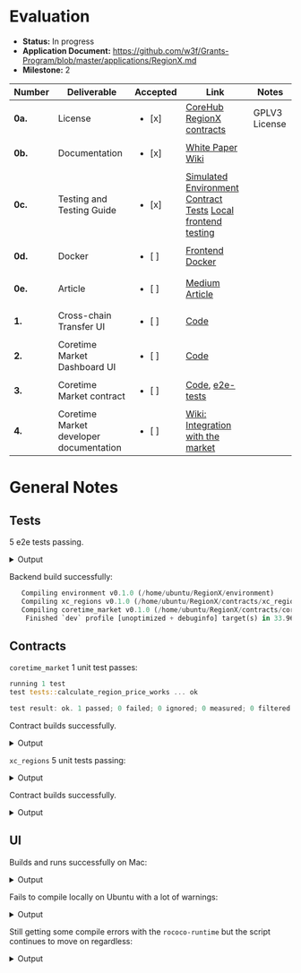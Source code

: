 # Evaluation


- **Status:** In progress
- **Application Document:** https://github.com/w3f/Grants-Program/blob/master/applications/RegionX.md
- **Milestone:** 2

| Number | Deliverable | Accepted | Link | Notes |
| ------------- | ------------- | ------------- | ------------- | ------------- |
| **0a.** | License | <ul><li>[x] </li></ul> | [CoreHub](https://github.com/RegionX-Labs/CoreHub/blob/master/LICENSE) [RegionX contracts](https://github.com/RegionX-Labs/RegionX/blob/main/LICENSE) | GPLV3 License | 
| **0b.**  | Documentation | <ul><li>[x] </li></ul> | [White Paper](https://github.com/RegionX-Labs/Docs/blob/main/RegionX-Core.pdf) [Wiki](https://regionx.gitbook.io/wiki) |  | 
| **0c.** | Testing and Testing Guide | <ul><li>[x] </li></ul> | [Simulated Environment](https://github.com/RegionX-Labs/Coretime-Mock) [Contract Tests](https://github.com/RegionX-Labs/RegionX?tab=readme-ov-file#3-develop) [Local frontend testing](https://github.com/RegionX-Labs/CoreHub?tab=readme-ov-file#set-up-development-environment) |  | 
| **0d.** | Docker | <ul><li>[ ] </li></ul> | [Frontend Docker](https://github.com/RegionX-Labs/CoreHub?tab=readme-ov-file#run-with-docker) |  | 
| **0e.** | Article | <ul><li>[ ] </li></ul> | [Medium Article](https://medium.com/@regionx/the-regionx-coretime-market-17c713cad755) |  | 
| **1.** | Cross-chain Transfer UI | <ul><li>[ ] </li></ul> | [Code](https://github.com/RegionX-Labs/CoreHub/tree/master/src/pages/transfer) |  | 
| **2.** | Coretime Market Dashboard UI | <ul><li>[ ] </li></ul> | [Code](https://github.com/RegionX-Labs/CoreHub/blob/master/src/pages/market/marketplace.tsx)  | | 
| **3.** | Coretime Market contract | <ul><li>[ ] </li></ul> | [Code](https://github.com/RegionX-Labs/RegionX/tree/main/contracts/coretime_market), [e2e-tests](https://github.com/RegionX-Labs/RegionX/tree/main/tests) |  | 
| **4.** | Coretime Market developer documentation | <ul><li>[ ] </li></ul> | [Wiki: Integration with the market](https://regionx.gitbook.io/wiki/build/integration-with-the-coretime-market) |  | 

# General Notes

## Tests

5 e2e tests passing.

<details>
  <summary>Output</summary>

```rust
   Compiling ink_e2e v4.3.0
warning: unused import: `block_number_extension::BlockNumberProviderExtension`
  --> contracts/coretime_market/src/lib.rs:42:6
   |
42 |     use block_number_extension::BlockNumberProviderExtension;
   |         ^^^^^^^^^^^^^^^^^^^^^^^^^^^^^^^^^^^^^^^^^^^^^^^^^^^^
   |
   = note: `#[warn(unused_imports)]` on by default

warning: unused imports: `RuntimeCall`, `UniquesCall`
  --> contracts/xc_regions/src/lib.rs:46:26
   |
46 |         uniques::{ItemDetails, UniquesCall},
   |                                ^^^^^^^^^^^
47 |         RuntimeCall, Version,
   |         ^^^^^^^^^^^
   |
   = note: `#[warn(unused_imports)]` on by default

warning: unused import: `uniques_extension::UniquesExtension`
  --> contracts/xc_regions/src/lib.rs:49:6
   |
49 |     use uniques_extension::UniquesExtension;
   |         ^^^^^^^^^^^^^^^^^^^^^^^^^^^^^^^^^^^

warning: `coretime_market` (lib test) generated 1 warning (run `cargo fix --lib -p coretime_market --tests` to apply 1 suggestion)
warning: `xc_regions` (lib test) generated 2 warnings (run `cargo fix --lib -p xc_regions --tests` to apply 1 suggestion)
    Finished `test` profile [unoptimized + debuginfo] target(s) in 7m 18s
     Running unittests src/lib.rs (target/debug/deps/block_number_extension-986bc510454016f5)

running 0 tests

test result: ok. 0 passed; 0 failed; 0 ignored; 0 measured; 0 filtered out; finished in 0.00s

     Running unittests src/lib.rs (target/debug/deps/coretime_market-3436cdd136e33710)

running 1 test
test tests::calculate_region_price_works ... ok

test result: ok. 1 passed; 0 failed; 0 ignored; 0 measured; 0 filtered out; finished in 0.00s

     Running unittests src/lib.rs (target/debug/deps/environment-2c4903f452c4e9c2)

running 0 tests

test result: ok. 0 passed; 0 failed; 0 ignored; 0 measured; 0 filtered out; finished in 0.00s

     Running unittests src/lib.rs (target/debug/deps/extension-e1f10deb98e4a958)

running 0 tests

test result: ok. 0 passed; 0 failed; 0 ignored; 0 measured; 0 filtered out; finished in 0.00s

     Running unittests src/lib.rs (target/debug/deps/primitives-68b7f3f017494e6b)

running 0 tests

test result: ok. 0 passed; 0 failed; 0 ignored; 0 measured; 0 filtered out; finished in 0.00s

     Running unittests src/lib.rs (target/debug/deps/uniques_extension-c038b9289a8cec60)

running 0 tests

test result: ok. 0 passed; 0 failed; 0 ignored; 0 measured; 0 filtered out; finished in 0.00s

     Running unittests src/lib.rs (target/debug/deps/xc_regions-3d9fcd45dfdfd682)

running 5 tests
test tests::mock_environment_helper_functions_work ... ok
test tests::get_metadata_works ... ok
test tests::init_works ... ok
test tests::metadata_version_gets_updated ... ok
test tests::remove_works ... ok

test result: ok. 5 passed; 0 failed; 0 ignored; 0 measured; 0 filtered out; finished in 0.01s
```
</details>

Backend build successfully:

```rust
   Compiling environment v0.1.0 (/home/ubuntu/RegionX/environment)
   Compiling xc_regions v0.1.0 (/home/ubuntu/RegionX/contracts/xc_regions)
   Compiling coretime_market v0.1.0 (/home/ubuntu/RegionX/contracts/coretime_market)
    Finished `dev` profile [unoptimized + debuginfo] target(s) in 33.96s
```

## Contracts

`coretime_market` 1 unit test passes:

```rust
running 1 test
test tests::calculate_region_price_works ... ok

test result: ok. 1 passed; 0 failed; 0 ignored; 0 measured; 0 filtered out; finished in 0.00s
```
Contract builds successfully.

<details>
  <summary>Output</summary>

```rust
   Compiling metadata-gen v0.1.0 (/private/var/folders/6_/b7tdvp0d6h779ktj0h92w5km0000gn/T/cargo-contract_B0bpKF/contracts/coretime_market/.ink/metadata_gen)
    Finished `release` profile [optimized] target(s) in 1m 06s
     Running `/Users/keeganquigley/RegionX/target/ink/coretime_market/release/metadata-gen`
 [4/4] Generating bundle

Original wasm size: 52.0K, Optimized: 20.6K

The contract was built in RELEASE mode.

Your contract artifacts are ready. You can find them in:
/Users/keeganquigley/RegionX/target/ink/coretime_market

  - coretime_market.contract (code + metadata)
  - coretime_market.wasm (the contract's code)
  - coretime_market.json (the contract's metadata)
```
</details>

`xc_regions` 5 unit tests passing:

<details>
  <summary>Output</summary>

  ```rust
  running 5 tests
test tests::mock_environment_helper_functions_work ... ok
test tests::get_metadata_works ... ok
test tests::init_works ... ok
test tests::metadata_version_gets_updated ... ok
test tests::remove_works ... ok
```
</details>

Contract builds successfully.

<details>
  <summary>Output</summary>

```rust
   Compiling metadata-gen v0.1.0 (/private/var/folders/6_/b7tdvp0d6h779ktj0h92w5km0000gn/T/cargo-contract_Qqlsna/contracts/xc_regions/.ink/metadata_gen)
    Finished `release` profile [optimized] target(s) in 1m 05s
     Running `/Users/keeganquigley/RegionX/target/ink/xc_regions/release/metadata-gen`
 [4/4] Generating bundle

Original wasm size: 51.1K, Optimized: 17.2K

The contract was built in RELEASE mode.

Your contract artifacts are ready. You can find them in:
/Users/keeganquigley/RegionX/target/ink/xc_regions

  - xc_regions.contract (code + metadata)
  - xc_regions.wasm (the contract's code)
  - xc_regions.json (the contract's metadata)
```
</details>

## UI

Builds and runs successfully on Mac:

<details>
  <summary>Output</summary>

```js
npm start

> start
> next start

- ready started server on [::]:3000, url: http://localhost:3000
Error: ENOENT: no such file or directory, open '/Users/keeganquigley/CoreHub/.next/BUILD_ID'
    at async open (node:internal/fs/promises:633:25)
    at async Object.readFile (node:internal/fs/promises:1242:14)
    at async setupFsCheck (/Users/keeganquigley/CoreHub/node_modules/next/dist/server/lib/router-utils/filesystem.js:141:19)
    at async initialize (/Users/keeganquigley/CoreHub/node_modules/next/dist/server/lib/router-server.js:55:23)
    at async Server.<anonymous> (/Users/keeganquigley/CoreHub/node_modules/next/dist/server/lib/start-server.js:178:36) {
  errno: -2,
  code: 'ENOENT',
  syscall: 'open',
  path: '/Users/keeganquigley/CoreHub/.next/BUILD_ID'
}
```
</details>

Fails to compile locally on Ubuntu with a lot of warnings:

<details>
  <summary>Output</summary>

```js
https://nextjs.org/telemetry


./src/components/Modals/Partition/index.tsx
85:6  Warning: React Hook useEffect has missing dependencies: 'regionMetadata.region' and 'timeslicePeriod'. Either include them or remove the dependency array.  react-hooks/exhaustive-deps

./src/components/Modals/TaskAssign/index.tsx
120:6  Warning: React Hook useEffect has a missing dependency: 'tasks'. Either include it or remove the dependency array.  react-hooks/exhaustive-deps

./src/components/elements/ListingCard/index.tsx
103:6  Warning: React Hook useEffect has missing dependencies: 'api', 'apiState', 'region', and 'timeslicePeriod'. Either include them or remove the dependency array.  react-hooks/exhaustive-deps

./src/components/elements/RegionCard/index.tsx
116:6  Warning: React Hook useEffect has missing dependencies: 'api', 'apiState', 'region', and 'timeslicePeriod'. Either include them or remove the dependency array.  react-hooks/exhaustive-deps

./src/components/elements/SaleInfo/index.tsx
54:6  Warning: React Hook useEffect has a missing dependency: 'saleInfo.saleStart'. Either include it or remove the dependency array.  react-hooks/exhaustive-deps

./src/contexts/apis/CoretimeApi/index.tsx
43:6  Warning: React Hook useEffect has a missing dependency: 'toastError'. Either include it or remove the dependency array.  react-hooks/exhaustive-deps
48:6  Warning: React Hook useEffect has a missing dependency: 'toastSuccess'. Either include it or remove the dependency array.  react-hooks/exhaustive-deps

./src/contexts/apis/RelayApi/index.tsx
32:6  Warning: React Hook useEffect has a missing dependency: 'toastError'. Either include it or remove the dependency array.  react-hooks/exhaustive-deps
37:6  Warning: React Hook useEffect has a missing dependency: 'toastSuccess'. Either include it or remove the dependency array.  react-hooks/exhaustive-deps
52:6  Warning: React Hook useEffect has a missing dependency: 'state'. Either include it or remove the dependency array.  react-hooks/exhaustive-deps

./src/contexts/common/index.tsx
52:6  Warning: React Hook useEffect has a missing dependency: 'collectContextData'. Either include it or remove the dependency array.  react-hooks/exhaustive-deps

./src/contexts/market/index.tsx
194:6  Warning: React Hook useEffect has a missing dependency: 'fetchMarket'. Either include it or remove the dependency array.  react-hooks/exhaustive-deps

./src/contexts/regions/index.tsx
146:6  Warning: React Hook useEffect has a missing dependency: 'fetchRegions'. Either include it or remove the dependency array.  react-hooks/exhaustive-deps
150:6  Warning: React Hook useEffect has a missing dependency: 'fetchRegions'. Either include it or remove the dependency array.  react-hooks/exhaustive-deps

./src/contexts/sales/index.tsx
109:6  Warning: React Hook useEffect has a missing dependency: 'fetchSaleInfo'. Either include it or remove the dependency array.  react-hooks/exhaustive-deps

./src/pages/purchase.tsx
59:6  Warning: React Hook useEffect has missing dependencies: 'fetchBalance', 'fetchCurreentPrice', and 'fetchCurrentPhase'. Either include them or remove the dependency array.  react-hooks/exhaustive-deps

./src/pages/transfer/ChainSelector.tsx
26:1  Warning: Assign arrow function to a variable before exporting as module default  import/no-anonymous-default-export

./src/pages/transfer/RegionSelector.tsx
36:1  Warning: Assign arrow function to a variable before exporting as module default  import/no-anonymous-default-export

./src/pages/transfer/index.tsx
86:6  Warning: React Hook useEffect has a missing dependency: 'handleNonWrappedRegions'. Either include it or remove the dependency array.  react-hooks/exhaustive-deps

info  - Need to disable some ESLint rules? Learn more here: https://nextjs.org/docs/basic-features/eslint#disabling-rules
   Linting and checking validity of types  ...Failed to compile.

./src/components/Modals/TaskAssign/index.tsx:132:15
Type error: Type 'string | number' is not assignable to type 'string | undefined'.
  Type 'number' is not assignable to type 'string'.

  130 |             </Typography>
  131 |             <Select
> 132 |               value={taskSelected || ''}
      |               ^
  133 |               onChange={(e) => selectTask(Number(e.target.value))}
  134 |             >
  135 |               {tasks.map(({ name, id }, index) => (
```
</details>

Still getting some compile errors with the `rococo-runtime` but the script continues to move on regardless:

<details>
  <summary>Output</summary>

```rust
error: failed to run custom build command for `rococo-runtime v7.0.0 (/home/ubuntu/Coretime-Mock/polkadot-sdk/polkadot/runtime/rococo)`

Caused by:
  process didn't exit successfully: `/home/ubuntu/Coretime-Mock/polkadot-sdk/target/testnet/build/rococo-runtime-0acbd0cd5eba2a60/build-script-build` (exit status: 1)
  --- stderr
  Cannot compile the WASM runtime: the `wasm32-unknown-unknown` target is not installed!
  You can install it with `rustup target add wasm32-unknown-unknown` if you're using `rustup`.
warning: build failed, waiting for other jobs to finish...
    Building [====================>  ] 1348/1444: librocksdb-sys(build)
    ```

    ```rust
    ubuntu@ip-172-31-25-23:~/Coretime-Mock$ ./scripts/full_init.sh
   Compiling librocksdb-sys v0.11.0+8.1.1
warning: constant `LOG_TARGET` is never used
  --> substrate/frame/broker/src/lib.rs:48:7
   |
48 | const LOG_TARGET: &str = "runtime::broker";
   |       ^^^^^^^^^^
   |
   = note: `#[warn(dead_code)]` on by default

warning: `pallet-broker` (lib) generated 1 warning
   Compiling rococo-runtime v7.0.0 (/home/ubuntu/Coretime-Mock/polkadot-sdk/polkadot/runtime/rococo)
   Compiling westend-runtime v7.0.0 (/home/ubuntu/Coretime-Mock/polkadot-sdk/polkadot/runtime/westend)
   Compiling rocksdb v0.21.0
error: failed to run custom build command for `westend-runtime v7.0.0 (/home/ubuntu/Coretime-Mock/polkadot-sdk/polkadot/runtime/westend)`

Caused by:
  process didn't exit successfully: `/home/ubuntu/Coretime-Mock/polkadot-sdk/target/testnet/build/westend-runtime-6135d12f406a8599/build-script-build` (exit status: 1)
  --- stderr
  Cannot compile the WASM runtime: the `wasm32-unknown-unknown` target is not installed!
  You can install it with `rustup target add wasm32-unknown-unknown` if you're using `rustup`.
warning: build failed, waiting for other jobs to finish...
error: failed to run custom build command for `rococo-runtime v7.0.0 (/home/ubuntu/Coretime-Mock/polkadot-sdk/polkadot/runtime/rococo)`

Caused by:
  process didn't exit successfully: `/home/ubuntu/Coretime-Mock/polkadot-sdk/target/testnet/build/rococo-runtime-7614c5d5c33dce7b/build-script-build` (exit status: 1)
  --- stderr
  Cannot compile the WASM runtime: the `wasm32-unknown-unknown` target is not installed!
  You can install it with `rustup target add wasm32-unknown-unknown` if you're using `rustup`.
   Compiling librocksdb-sys v0.11.0+8.1.1
warning: constant `LOG_TARGET` is never used
  --> substrate/frame/broker/src/lib.rs:48:7
   |
48 | const LOG_TARGET: &str = "runtime::broker";
   |       ^^^^^^^^^^
   |
   = note: `#[warn(dead_code)]` on by default

warning: `pallet-broker` (lib) generated 1 warning
   Compiling rococo-runtime v7.0.0 (/home/ubuntu/Coretime-Mock/polkadot-sdk/polkadot/runtime/rococo)
   Compiling collectives-westend-runtime v3.0.0 (/home/ubuntu/Coretime-Mock/polkadot-sdk/cumulus/parachains/runtimes/collectives/collectives-westend)
   Compiling people-westend-runtime v0.1.0 (/home/ubuntu/Coretime-Mock/polkadot-sdk/cumulus/parachains/runtimes/people/people-westend)
error: failed to run custom build command for `rococo-runtime v7.0.0 (/home/ubuntu/Coretime-Mock/polkadot-sdk/polkadot/runtime/rococo)`

Caused by:
  process didn't exit successfully: `/home/ubuntu/Coretime-Mock/polkadot-sdk/target/testnet/build/rococo-runtime-0acbd0cd5eba2a60/build-script-build` (exit status: 1)
  --- stderr
  Cannot compile the WASM runtime: the `wasm32-unknown-unknown` target is not installed!
  You can install it with `rustup target add wasm32-unknown-unknown` if you're using `rustup`.
warning: build failed, waiting for other jobs to finish...
    Building [====================>  ] 1321/1444: collectives-westend-runtime(build.rs), people-westend-runtime(build.rs)             
```
</details>
